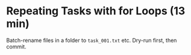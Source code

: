 # Repeating Tasks with for Loops (13 min)
Batch-rename files in a folder to `task_001.txt` etc. Dry-run first, then commit.
